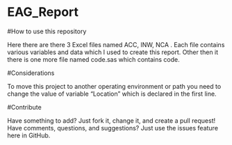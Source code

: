 # EAG_Report

  

#How to use this repository

Here there are there 3 Excel files named ACC, INW, NCA . Each file contains various variables and data which I used to create this report. Other then it there is one more file named code.sas which contains code.

#Considerations

To move this project to another operating environment or path you need to change the value of variable “Location” which is declared in the first line.

#Contribute

Have something to add? Just fork it, change it, and create a pull request! Have comments, questions, and suggestions? Just use the issues feature here in GitHub.
